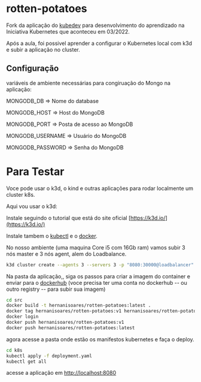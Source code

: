 # rotten-potatoes

Fork da aplicação do [kubedev](https://github.com/KubeDev/rotten-potatoes) para desenvolvimento do aprendizado na Iniciativa Kubernetes que aconteceu em 03/2022.

Após a aula, foi possivel aprender a configurar o Kubernetes local com k3d e subir a aplicação no cluster.

## Configuração

variáveis de ambiente necessárias para congiruação do Mongo na aplicação:  

MONGODB_DB => Nome do database

MONGODB_HOST => Host do MongoDB

MONGODB_PORT => Posta de acesso ao MongoDB

MONGODB_USERNAME => Usuário do MongoDB

MONGODB_PASSWORD => Senha do MongoDB



# Para Testar

Voce pode usar o k3d, o kind e outras aplicações para rodar localmente um cluster k8s.

Aqui vou usar o k3d:

Instale seguindo o tutorial que está do site oficial [https://k3d.io/](https://k3d.io/)

Instale tambem o [kubectl](https://kubernetes.io/docs/tasks/tools/) e o [docker](https://docs.docker.com/engine/install/).

No nosso ambiente (uma maquina Core i5 com 16Gb ram) vamos subir 3 nós master e 3 nós agent, alem do Loadbalance.

```bash
k3d cluster create --agents 3 --servers 3 -p "8080:30000@loadbalancer"
```

Na pasta da aplicação,, siga os passos para criar a imagem do container e enviar para o [dockerhub](https://hub.docker.com/) (voce precisa ter uma conta no dockerhub -- ou outro registry -- para subir sua imagem)

```bash
cd src
docker build -t hernanisoares/rotten-potatoes:latest .
docker tag hernanisoares/rotten-potatoes:v1 hernanisoares/rotten-potatoes:latest
docker login
docker push hernanisoares/rotten-potatoes:v1
docker push hernanisoares/rotten-potatoes:latest
```

agora acesse a pasta onde estão os manifestos kubernetes e faça o deploy.


```bash
cd k8s
kubectl apply -f deployment.yaml
kubectl get all

```

acesse a aplicação em [http://localhost:8080](http://localhost:8080)








